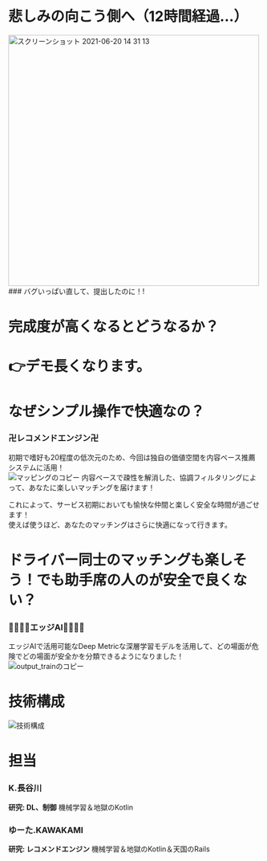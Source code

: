 # 悲しみの向こう側へ（12時間経過…）
<img width="500" alt="スクリーンショット 2021-06-20 14 31 13" src="https://user-images.githubusercontent.com/49345024/122664432-4e346900-d1dc-11eb-833f-c011cf445c19.png">  
### バグいっぱい直して、提出したのに！!

# 完成度が高くなるとどうなるか？
# 👉デモ長くなります。

# なぜシンプル操作で快適なの？
### 卍レコメンドエンジン卍
初期で嗜好も20程度の低次元のため、今回は独自の価値空間を内容ベース推薦システムに活用！  
![マッピングのコピー](https://user-images.githubusercontent.com/49345024/122665321-812d2b80-d1e1-11eb-8724-4997f289985c.jpg)
内容ベースで疎性を解消した、協調フィルタリングによって、あなたに楽しいマッチングを届けます！

これによって、サービス初期においても愉快な仲間と楽しく安全な時間が過ごせます！  
使えば使うほど、あなたのマッチングはさらに快適になって行きます。

# ドライバー同士のマッチングも楽しそう！でも助手席の人のが安全で良くない？
### 💪💪💪💪エッジAI💪💪💪💪
エッジAIで活用可能なDeep Metricな深層学習モデルを活用して、どの場面が危険でどの場面が安全かを分類できるようになりました！  
![output_trainのコピー](https://user-images.githubusercontent.com/49345024/122665343-a326ae00-d1e1-11eb-984b-4ca85900fba8.png)  

# 技術構成
![技術構成](https://user-images.githubusercontent.com/49345024/122665381-cf422f00-d1e1-11eb-82ca-07b34c52e786.jpg)

# 担当
### K.長谷川
**研究: DL、制御**
機械学習＆地獄のKotlin

### ゆーた.KAWAKAMI
**研究: レコメンドエンジン**
機械学習＆地獄のKotlin＆天国のRails
